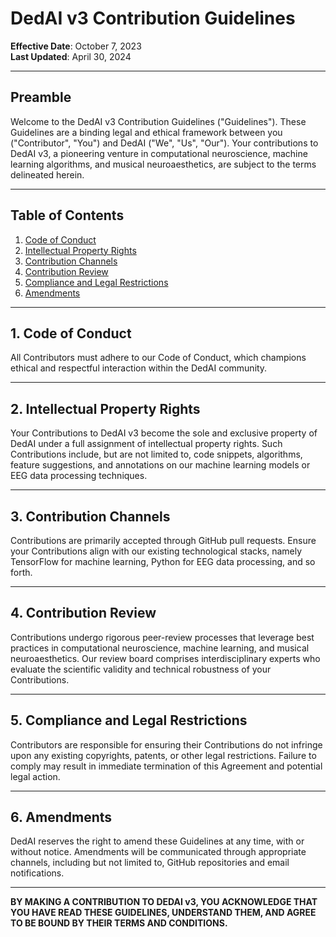 # DedAI v3 Contribution Guidelines

**Effective Date**: October 7, 2023  
**Last Updated**: April 30, 2024

---

## Preamble

Welcome to the DedAI v3 Contribution Guidelines ("Guidelines"). These Guidelines are a binding legal and ethical framework between you ("Contributor", "You") and DedAI ("We", "Us", "Our"). Your contributions to DedAI v3, a pioneering venture in computational neuroscience, machine learning algorithms, and musical neuroaesthetics, are subject to the terms delineated herein.

---

## Table of Contents

1. [Code of Conduct](#code-of-conduct)
2. [Intellectual Property Rights](#intellectual-property-rights)
3. [Contribution Channels](#contribution-channels)
4. [Contribution Review](#contribution-review)
5. [Compliance and Legal Restrictions](#compliance-and-legal-restrictions)
6. [Amendments](#amendments)

---

## 1. Code of Conduct

All Contributors must adhere to our Code of Conduct, which champions ethical and respectful interaction within the DedAI community.

---

## 2. Intellectual Property Rights

Your Contributions to DedAI v3 become the sole and exclusive property of DedAI under a full assignment of intellectual property rights. Such Contributions include, but are not limited to, code snippets, algorithms, feature suggestions, and annotations on our machine learning models or EEG data processing techniques.

---

## 3. Contribution Channels

Contributions are primarily accepted through GitHub pull requests. Ensure your Contributions align with our existing technological stacks, namely TensorFlow for machine learning, Python for EEG data processing, and so forth.

---

## 4. Contribution Review

Contributions undergo rigorous peer-review processes that leverage best practices in computational neuroscience, machine learning, and musical neuroaesthetics. Our review board comprises interdisciplinary experts who evaluate the scientific validity and technical robustness of your Contributions.

---

## 5. Compliance and Legal Restrictions

Contributors are responsible for ensuring their Contributions do not infringe upon any existing copyrights, patents, or other legal restrictions. Failure to comply may result in immediate termination of this Agreement and potential legal action.

---

## 6. Amendments

DedAI reserves the right to amend these Guidelines at any time, with or without notice. Amendments will be communicated through appropriate channels, including but not limited to, GitHub repositories and email notifications.

---

**BY MAKING A CONTRIBUTION TO DEDAI v3, YOU ACKNOWLEDGE THAT YOU HAVE READ THESE GUIDELINES, UNDERSTAND THEM, AND AGREE TO BE BOUND BY THEIR TERMS AND CONDITIONS.**

